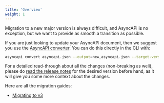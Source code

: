 ```yaml
---
title: 'Overview'
weight: 1
---
```


Migration to a new major version is always difficult, and AsyncAPI is no exception, but we want to provide as smooth a transition as possible.

If you are just looking to update your AsyncAPI document, then we suggest you use the [AsyncAPI converter](https://github.com/asyncapi/converter-js). You can do this directly in the CLI with:

```bash
asyncapi convert asyncapi.json --output=new_asyncapi.json --target-version=x.x.x
```

For a detailed read-through about all the changes (non-breaking as well), please do [read the release notes](https://www.asyncapi.com/blog?tags=Release+Notes) for the desired version before hand, as it will give you some more context about the changes.

Here are all the migration guides:

- [Migrating to v3](/docs/migration/migrating-to-v3)
